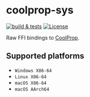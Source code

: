 ﻿# coolprop-sys

[![build & tests](https://github.com/portyanikhin/rfluids/actions/workflows/build-and-tests.yml/badge.svg)](https://github.com/portyanikhin/rfluids/actions/workflows/build-and-tests.yml)
[![License](https://img.shields.io/github/license/portyanikhin/rfluids)](https://github.com/portyanikhin/rfluids/blob/main/LICENSE)

Raw FFI bindings to [CoolProp](https://coolprop.github.io/CoolProp/).

## Supported platforms

- `Windows X86-64`
- `Linux X86-64`
- `macOS X86-64`
- `macOS AArch64`
